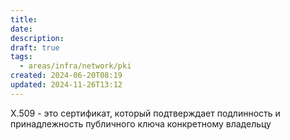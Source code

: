 ```yaml
---
title: 
date: 
description: 
draft: true
tags:
  - areas/infra/network/pki
created: 2024-06-20T08:19
updated: 2024-11-26T13:12
---
```

X.509 - это сертификат, который подтверждает подлинность и принадлежность публичного ключа конкретному владельцу
